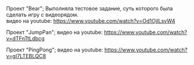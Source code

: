 Проект "Bear"; 
 Выполняла тестовое задание, суть которого была сделать игру с видеорядом.  
 видео на youtube: https://www.youtube.com/watch?v=Od1OjILsvW4

Проект "JumpPan";
 видео на youtube: https://www.youtube.com/watch?v=dTFnTtLdbcg

Проект "PingPong";
 видео на youtube: https://www.youtube.com/watch?v=gI7LTEBLQC8

